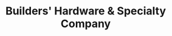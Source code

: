 ---
title: "Builders' Hardware & Specialty Company"
url: /erie/builders-hardware-und-specialty-company/
shop: Türen
---
